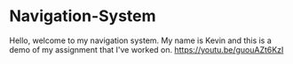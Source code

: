 # Navigation-System

Hello, welcome to my navigation system. My name is Kevin and this is a demo of my assignment that I've worked on. https://youtu.be/guouAZt6KzI
